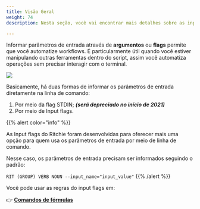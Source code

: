 ```yaml
---
title: Visão Geral
weight: 74
description: Nesta seção, você vai encontrar mais detalhes sobre as input flags

---
```

Informar parâmetros de entrada através de **argumentos** ou **flags** permite que você automatize workflows. É particularmente útil quando você estiver manipulando outras ferramentas dentro do script, assim você automatiza operações sem precisar interagir com o terminal.

![](/shared/screen-shot-2020-08-27-at-15.22.10.png)

Basicamente, há duas formas de informar os parâmetros de entrada diretamente na linha de comando:

1. Por meio da flag STDIN;     _**\(será depreciado no início de 2021\)**_
2. Por meio de Input flags.


{{% alert color="info" %}}

As Input flags do Ritchie foram desenvolvidas para oferecer mais uma opção para quem usa os parâmetros de entrada por meio de linha de comando.

Nesse caso, os parâmetros de entrada precisam ser informados seguindo o padrão:

`RIT (GROUP) VERB NOUN --input_name="input_value"`
{{% /alert %}}

Você pode usar as regras do input flags em:

👉 [**Comandos de fórmulas**](/pt-br/standard-inputs/comandos-de-fórmulas/)
